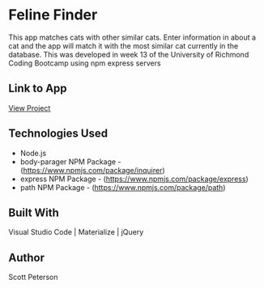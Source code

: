 # Feline Finder

This app matches cats with other similar cats.  Enter information in about a cat and the app will match it with the most similar cat currently in the database.  This was developed in week 13 of the University of Richmond Coding Bootcamp using npm express servers

## Link to App

<!-- post link here -->
[View Project](https://feline-finder-3000.herokuapp.com/)

## Technologies Used

* Node.js
* body-parager NPM Package - (https://www.npmjs.com/package/inquirer)
* express NPM Package - (https://www.npmjs.com/package/express)
* path NPM Package - (https://www.npmjs.com/package/path)

## Built With

Visual Studio Code | Materialize | jQuery

## Author

Scott Peterson